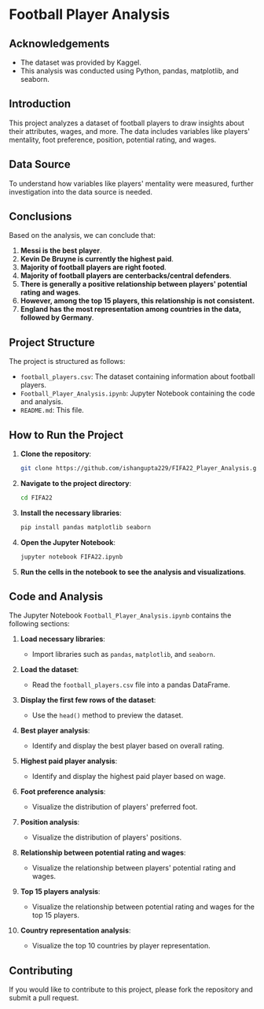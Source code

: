 # Football Player Analysis

## Acknowledgements
- The dataset was provided by Kaggel.
- This analysis was conducted using Python, pandas, matplotlib, and seaborn.

## Introduction
This project analyzes a dataset of football players to draw insights about their attributes, wages, and more. The data includes variables like players' mentality, foot preference, position, potential rating, and wages.

## Data Source
To understand how variables like players' mentality were measured, further investigation into the data source is needed.

## Conclusions
Based on the analysis, we can conclude that:

1. **Messi is the best player**.
2. **Kevin De Bruyne is currently the highest paid**.
3. **Majority of football players are right footed**.
4. **Majority of football players are centerbacks/central defenders**.
5. **There is generally a positive relationship between players' potential rating and wages**.
6. **However, among the top 15 players, this relationship is not consistent.**
7. **England has the most representation among countries in the data, followed by Germany**.

## Project Structure
The project is structured as follows:

- `football_players.csv`: The dataset containing information about football players.
- `Football_Player_Analysis.ipynb`: Jupyter Notebook containing the code and analysis.
- `README.md`: This file.

## How to Run the Project
1. **Clone the repository**:
    ```bash
    git clone https://github.com/ishangupta229/FIFA22_Player_Analysis.git
    ```
2. **Navigate to the project directory**:
    ```bash
    cd FIFA22
    ```
3. **Install the necessary libraries**:
    ```bash
    pip install pandas matplotlib seaborn
    ```
4. **Open the Jupyter Notebook**:
    ```bash
    jupyter notebook FIFA22.ipynb
    ```
5. **Run the cells in the notebook to see the analysis and visualizations**.

## Code and Analysis
The Jupyter Notebook `Football_Player_Analysis.ipynb` contains the following sections:

1. **Load necessary libraries**:
    - Import libraries such as `pandas`, `matplotlib`, and `seaborn`.

2. **Load the dataset**:
    - Read the `football_players.csv` file into a pandas DataFrame.

3. **Display the first few rows of the dataset**:
    - Use the `head()` method to preview the dataset.

4. **Best player analysis**:
    - Identify and display the best player based on overall rating.

5. **Highest paid player analysis**:
    - Identify and display the highest paid player based on wage.

6. **Foot preference analysis**:
    - Visualize the distribution of players' preferred foot.

7. **Position analysis**:
    - Visualize the distribution of players' positions.

8. **Relationship between potential rating and wages**:
    - Visualize the relationship between players' potential rating and wages.

9. **Top 15 players analysis**:
    - Visualize the relationship between potential rating and wages for the top 15 players.

10. **Country representation analysis**:
    - Visualize the top 10 countries by player representation.

## Contributing
If you would like to contribute to this project, please fork the repository and submit a pull request.
